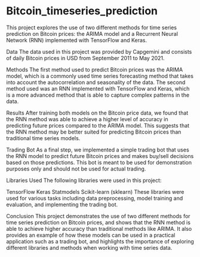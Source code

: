 # Bitcoin_timeseries_prediction

This project explores the use of two different methods for time series prediction on Bitcoin prices: the ARIMA model and a Recurrent Neural Network (RNN) implemented with TensorFlow and Keras.

Data
The data used in this project was provided by Capgemini and consists of daily Bitcoin prices in USD from September 2011 to May 2021.

Methods
The first method used to predict Bitcoin prices was the ARIMA model, which is a commonly used time series forecasting method that takes into account the autocorrelation and seasonality of the data. The second method used was an RNN implemented with TensorFlow and Keras, which is a more advanced method that is able to capture complex patterns in the data.

Results
After training both models on the Bitcoin price data, we found that the RNN method was able to achieve a higher level of accuracy in predicting future prices compared to the ARIMA model. This suggests that the RNN method may be better suited for predicting Bitcoin prices than traditional time series models.

Trading Bot
As a final step, we implemented a simple trading bot that uses the RNN model to predict future Bitcoin prices and makes buy/sell decisions based on those predictions. This bot is meant to be used for demonstration purposes only and should not be used for actual trading.

Libraries Used
The following libraries were used in this project:

TensorFlow
Keras
Statmodels
Scikit-learn (sklearn)
These libraries were used for various tasks including data preprocessing, model training and evaluation, and implementing the trading bot.

Conclusion
This project demonstrates the use of two different methods for time series prediction on Bitcoin prices, and shows that the RNN method is able to achieve higher accuracy than traditional methods like ARIMA. It also provides an example of how these models can be used in a practical application such as a trading bot, and highlights the importance of exploring different libraries and methods when working with time series data.
